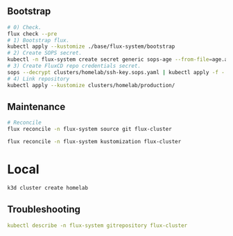 ## Bootstrap

```bash
# 0) Check.
flux check --pre
# 1) Bootstrap flux.
kubectl apply --kustomize ./base/flux-system/bootstrap
# 2) Create SOPS secret.
kubectl -n flux-system create secret generic sops-age --from-file=age.agekey
# 3) Create FluxCD repo credentials secret.
sops --decrypt clusters/homelab/ssh-key.sops.yaml | kubectl apply -f -
# 4) Link repository
kubectl apply --kustomize clusters/homelab/production/
```

## Maintenance

```bash
# Reconcile
flux reconcile -n flux-system source git flux-cluster

flux reconcile -n flux-system kustomization flux-cluster
```

# Local
```bash
k3d cluster create homelab
```

## Troubleshooting

```yaml
kubectl describe -n flux-system gitrepository flux-cluster
```